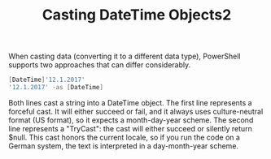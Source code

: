 ﻿---
id: casting_datetime2
title: Casting DateTime Objects2
slug: modules/
---

When casting data (converting it to a different data type), PowerShell supports two approaches that can differ considerably.

```powershell
[DateTime]'12.1.2017'
'12.1.2017' -as [DateTime]
```

Both lines cast a string into a DateTime object. The first line represents a forceful cast. It will either succeed or fail, and it always uses culture-neutral format (US format), so it expects a month-day-year scheme.
The second line represents a "TryCast": the cast will either succeed or silently return $null. This cast honors the current locale, so if you run the code on a German system, the text is interpreted in a day-month-year scheme.